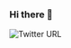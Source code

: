 ### Hi there 👋

![Twitter URL](https://img.shields.io/twitter/url?style=social&url=https%3A%2F%2Fwww.twitter.com%2Ftadeumesquita)

<!--
**tadeumesquita/tadeumesquita** is a ✨ _special_ ✨ repository because its `README.md` (this file) appears on your GitHub profile.

Here are some ideas to get you started:

- 🔭 I’m currently working on ...
- 🌱 I’m currently learning ...
- 👯 I’m looking to collaborate on ...
- 🤔 I’m looking for help with ...
- 💬 Ask me about ...
- 📫 How to reach me: ...
- 😄 Pronouns: ...
- ⚡ Fun fact: ...
-->
